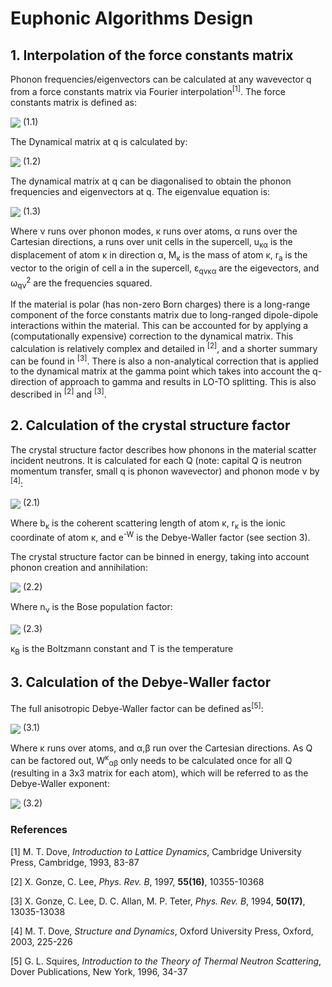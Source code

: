 # Euphonic Algorithms Design


## 1. Interpolation of the force constants matrix

Phonon frequencies/eigenvectors can be calculated at any wavevector q from a
force constants matrix via Fourier interpolation<sup>[1]</sup>. The force
constants matrix is defined as:

<p><img align="center" src="http://chart.apis.google.com/chart?cht=tx&chl=\phi_{\alpha{\alpha}'}^{\kappa{\kappa}'}=\frac{\delta^{2}E}{{\delta}u_{\kappa\alpha}{\delta}u_{{\kappa}'{\alpha}'}}"/> (1.1)</p>

The Dynamical matrix at q is calculated by:

<p><img align="center" src="http://chart.apis.google.com/chart?cht=tx&chl=D_{\alpha{\alpha}'}^{\kappa{\kappa}'}(q) =\frac{1}{\sqrt{M_{\kappa}M_{\kappa '}}}\sum_{a}\phi_{\alpha\alpha'}^{\kappa\kappa'}e^{-iq{\cdot}r_a}"/> (1.2)</p>

The dynamical matrix at q can be diagonalised to obtain the phonon frequencies
and eigenvectors at q. The eigenvalue equation is:

<p><img align="center" src="http://chart.apis.google.com/chart?cht=tx&chl=D_{\alpha{\alpha}'}^{\kappa{\kappa}'}(q) \epsilon_{q\nu\kappa\alpha}=\omega_{q\nu}^{2} \epsilon_{q\nu\kappa\alpha}"/> (1.3)</p>

Where &nu; runs over phonon modes, &kappa; runs over atoms, &alpha; runs over
the Cartesian directions, a runs over unit cells in the supercell,
u<sub>&kappa;&alpha;</sub> is the displacement of atom &kappa; in direction
&alpha;, M<sub>&kappa;</sub> is the mass of atom &kappa;, r<sub>a</sub> is the
vector to the origin of cell a in the supercell,
&epsilon;<sub>q&nu;&kappa;&alpha;</sub> are the eigevectors, and
&omega;<sub>q&nu;</sub><sup>2</sup> are the frequencies squared.

If the material is polar (has non-zero Born charges) there is a long-range
component of the force constants matrix due to long-ranged dipole-dipole
interactions within the material. This can be accounted for by applying a
(computationally expensive) correction to the dynamical matrix. This calculation
is relatively complex and detailed in <sup>[2]</sup>, and a shorter summary can
be found in <sup>[3]</sup>. There is also a non-analytical correction that is
applied to the dynamical matrix at the gamma point which takes into account the
q-direction of approach to gamma and results in LO-TO splitting. This is also
described in <sup>[2]</sup> and <sup>[3]</sup>.


## 2. Calculation of the crystal structure factor

The crystal structure factor describes how phonons in the material scatter
incident neutrons. It is calculated for each Q (note: capital Q is neutron
momentum transfer, small q is phonon wavevector) and phonon mode &nu; by
<sup>[4]</sup>:

<p><img align="center" src="http://chart.apis.google.com/chart?cht=tx&chl=F_{Q\nu}=\frac{b_{\kappa}}{M_{\kappa}^{1/2}\omega_{q\nu}^{1/2}}Q{\cdot}\epsilon_{q\nu\kappa\alpha}e^{Q{\cdot}r_{\kappa}}e^{-W}"/> (2.1)</p>

Where b<sub>&kappa;</sub> is the coherent scattering length of atom &kappa;,
r<sub>&kappa;</sub> is the ionic coordinate of atom &kappa;, and e<sup>-W</sup>
is the Debye-Waller factor (see section 3).

The crystal structure factor can be binned in energy, taking into account phonon
creation and annihilation:

<p><img align="center" src="http://chart.apis.google.com/chart?cht=tx&chl=S_{QE}}={\mid}F_{Q\nu}{\mid}^{2}(n_{\nu}%2B\frac{1}{2}\pm\frac{1}{2})\delta(E\mp{\omega}_{q\nu})"/> (2.2)</p>

Where n<sub>&nu;</sub> is the Bose population factor:

<p><img align="center" src="http://chart.apis.google.com/chart?cht=tx&chl=n_\nu=\frac{1}{e^{\frac{\omega_\nu}{\kappa_BT}}-1}"/> (2.3)</p>

&kappa;<sub>B</sub> is the Boltzmann constant and T is the temperature


## 3. Calculation of the Debye-Waller factor

The full anisotropic Debye-Waller factor can be defined as<sup>[5]</sup>:

<p><img align="center" src="http://chart.apis.google.com/chart?cht=tx&chl=e^{-W}=e^{-{\sum_{\alpha\beta}}{W_{\alpha\beta}^{\kappa}}Q_{\alpha}Q_{\beta}}"/> (3.1)</p>

Where &kappa; runs over atoms, and &alpha;,&beta; run over the Cartesian
directions. As Q can be factored out,
W<sup>&kappa;</sup><sub>&alpha;&beta;</sub> only needs to be calculated once for
all Q (resulting in a 3x3 matrix for each atom), which will be referred to as
the Debye-Waller exponent:

<p><img align="center" src="http://chart.apis.google.com/chart?cht=tx&chl=W_{\alpha\beta}^{\kappa}=\frac{1}{4N_qM_{\kappa}}\sum_{BZ}\frac{e_{q\nu\kappa\alpha}e^{*}_{q\nu\kappa\beta}}{\omega_{q\nu}}coth(\frac{\omega_{q\nu}}{2\kappa_BT})"/> (3.2)</p>

### References

[1] M. T. Dove, *Introduction to Lattice Dynamics*, Cambridge University Press, Cambridge, 1993, 83-87

[2] X. Gonze, C. Lee, *Phys. Rev. B*, 1997, **55(16)**, 10355-10368

[3] X. Gonze, C. Lee, D. C. Allan, M. P. Teter, *Phys. Rev. B*, 1994, **50(17)**, 13035-13038

[4] M. T. Dove, *Structure and Dynamics*, Oxford University Press, Oxford, 2003, 225-226

[5] G. L. Squires, *Introduction to the Theory of Thermal Neutron Scattering*, Dover Publications, New York, 1996, 34-37